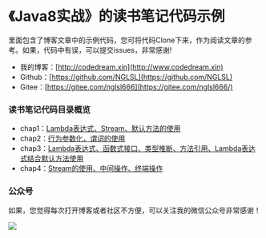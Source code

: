 # 《Java8实战》的读书笔记代码示例
里面包含了博客文章中的示例代码，您可将代码Clone下来，作为阅读文章的参考。如果，代码中有误，可以提交issues，非常感谢!

- 我的博客：[http://codedream.xin](http://www.codedream.xin)
- Github：[https://github.com/NGLSL](https://github.com/NGLSL)
- Gitee：[https://gitee.com/nglsl666](https://gitee.com/nglsl666/)

### 读书笔记代码目录概览
- chap1：[Lambda表达式、Stream、默认方法的使用](https://github.com/NGLSL/Java8InAction-ReadingNotes/tree/master/chap1)
- chap2：[行为参数化，谓词的使用](https://github.com/NGLSL/Java8InAction-ReadingNotes/tree/master/chap2)
- chap3：[Lambda表达式、函数式接口、类型推断、方法引用、Lambda表达式结合默认方法使用](https://github.com/NGLSL/Java8InAction-ReadingNotes/tree/master/chap3)
- chap4：[Stream的使用、中间操作、终端操作](https://github.com/NGLSL/Java8InAction-ReadingNotes/tree/master/chap4)
### 公众号
如果，您觉得每次打开博客或者社区不方便，可以关注我的微信公众号非常感谢！

![](https://codedream-blog.oss-cn-beijing.aliyuncs.com/upload/2018/07/201807222157052797841.jpg)
